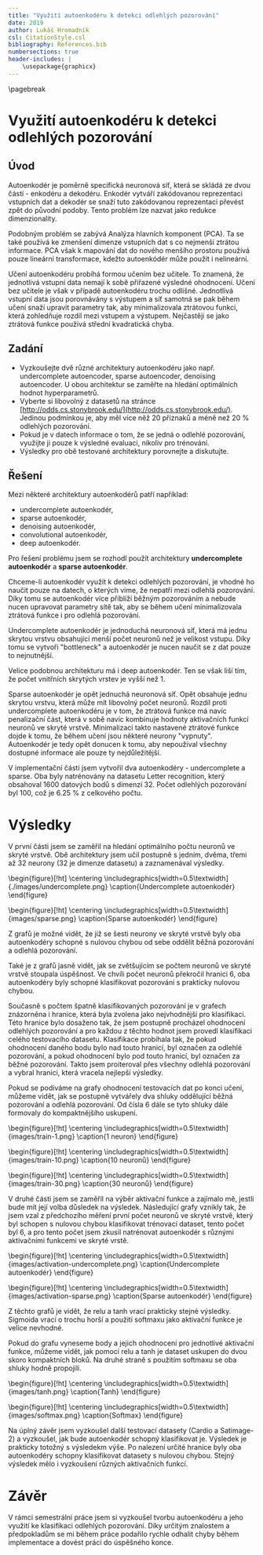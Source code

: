 ```yaml
---
title: "Využití autoenkodéru k detekci odlehlých pozorování"
date: 2019
author: Lukáš Hromadník
csl: CitationStyle.csl
bibliography: References.bib
numbersections: true
header-includes: |
    \usepackage{graphicx}
---
```


\pagebreak


# Využití autoenkodéru k detekci odlehlých pozorování

## Úvod

Autoenkodér je poměrně specifická neuronová síť, která se skládá ze dvou částí - enkodéru a dekodéru. Enkodér vytváří zakódovanou reprezentaci vstupních dat a dekodér se snaží tuto zakódovanou reprezentaci převést zpět do původní podoby. Tento problém lze nazvat jako redukce dimenzionality.

Podobným problém se zabývá Analýza hlavních komponent (PCA). Ta se také používá ke zmenšení dimenze vstupních dat s co nejmenší ztrátou informace. PCA však k mapování dat do nového menšího prostoru používá pouze lineární transformace, kdežto autoenkódér může použít i nelineární.
<!-- [https://towardsdatascience.com/pca-vs-autoencoders-1ba08362f450] -->

Učení autoenkodéru probíhá formou učením bez učitele. To znamená, že jednotlivá vstupní data nemají k sobě přiřazené výsledné ohodnocení. Učení bez učitele je však v případě autoenkodéru trochu odlišné. Jednotlivá vstupní data jsou porovnávány s výstupem a síť samotná se pak během učení snaží upravit parametry tak, aby minimalizovala ztrátovou funkci, která zohledňuje rozdíl mezi vstupem a výstupem. Nejčastěji se jako ztrátová funkce používá střední kvadratická chyba.

## Zadání

* Vyzkoušejte dvě různé architektury autoenkodéru jako např. undercomplete autoencoder, sparse autoencoder, denoising autoencoder. U obou architektur se zaměřte na hledání optimálních hodnot hyperparametrů.
* Vyberte si libovolný z datasetů na stránce [http://odds.cs.stonybrook.edu/](http://odds.cs.stonybrook.edu/). Jedinou podmínkou je, aby měl více něž 20 příznaků a méně než 20 % odlehlých pozorování.
* Pokud je v datech informace o tom, že se jedná o odlehlé pozorování, využijte ji pouze k výsledné evaluaci, nikoliv pro trénování.
* Výsledky pro obě testované architektury porovnejte a diskutujte.

## Řešení

Mezi některé architektury autoenkodérů patří například:

* undercomplete autoenkodér,
* sparse autoenkodér,
* denoising autoenkodér,
* convolutional autoenkodér,
* deep autoenkodér.

Pro řešení problému jsem se rozhodl použít architektury **undercomplete autoenkodér** a **sparse autoenkodér**.

Chceme-li autoenkodér využít k detekci odlehlých pozorování, je vhodné ho naučit pouze na datech, o kterých víme, že nepatří mezi odlehlá pozorování. Díky tomu se autoenkodér více přiblíží běžným pozorováním a nebude nucen upravovat parametry sítě tak, aby se během učení minimalizovala ztrátová funkce i pro odlehlá pozorování.

Undercomplete autoenkodér je jednoduchá neuronová síť, která má jednu skrytou vrstvu obsahující menší počet neuronů než je velikost vstupu. Díky tomu se vytvoři "bottleneck" a autoenkodér je nucen naučit se z dat pouze to nejnutnější.

Velice podobnou architekturu má i deep autoenkodér. Ten se však liší tím, že počet vnitřních skrytých vrstev je vyšší než 1.

Sparse autoenkodér je opět jednuchá neuronová síť. Opět obsahuje jednu skrytou vrstvu, která může mít libovolný počet neuronů. Rozdíl proti undercomplete autoenkodéru je v tom, že ztrátová funkce má navíc penalizační část, která v sobě navíc kombinuje hodnoty aktivačních funkcí neuronů ve skryté vrstvě. Minimalizací takto nastavené ztrátové funkce dojde k tomu, že během učení jsou některé neurony "vypnuty". Autoenkodér je tedy opět donucen k tomu, aby nepoužíval všechny dostupné informace ale pouze ty nejdůležitější.

V implementační části jsem vytvořil dva autoenkodéry - undercomplete a sparse. Oba byly natrénovány na datasetu Letter recognition, který obsahoval 1600 datových bodů s dimenzí 32. Počet odlehlých pozorování byl 100, což je 6.25 % z celkového počtu.

# Výsledky

V první části jsem se zaměřil na hledání optimálního počtu neuronů ve skryté vrstvě. Obě architektury jsem učil postupně s jedním, dvěma, třemi až 32 neurony (32 je dimenze datasetu) a zaznamenával výsledky.

\begin{figure}[!ht]
    \centering
    \includegraphics[width=0.5\textwidth]{./images/undercomplete.png}
    \caption{Undercomplete autoenkodér}
\end{figure}

\begin{figure}[!ht]
    \centering
    \includegraphics[width=0.5\textwidth]{images/sparse.png}
    \caption{Sparse autoenkodér}
\end{figure}

Z grafů je možné vidět, že již se šesti neurony ve skryté vrstvě byly oba autoenkodéry schopné s nulovou chybou od sebe oddělit běžná pozorování a odlehlá pozorování.

Také je z grafů jasně vidět, jak se zvětšujícím se počtem neuronů ve skryté vrstvě stoupala úspěšnost. Ve chvíli počet neuronů překročil hranici 6, oba autoenkodéry byly schopné klasifikovat pozorování s prakticky nulovou chybou.

Současně s počtem špatně klasifikovaných pozorování je v grafech znázorněna i hranice, která byla zvolena jako nejvhodnější pro klasifikaci. Této hranice bylo dosaženo tak, že jsem postupně procházel ohodnocení odlehlých pozorování a pro každou z těchto hodnot jsem provedl klasifikaci celého testovacího datasetu. Klasifikace probíhala tak, že pokud ohodnocení daného bodu bylo nad touto hranicí, byl označen za odlehlé pozorování, a pokud ohodnocení bylo pod touto hranicí, byl označen za běžné pozorování. Takto jsem proiteroval přes všechny odlehlá pozorování a vybral hranici, která vracela nejlepší výsledky.

Pokud se podíváme na grafy ohodnocení testovacích dat po konci učení, můžeme vidět, jak se postupně vytvářely dva shluky oddělující běžná pozorování a odlehlá pozorování. Od čísla 6 dále se tyto shluky dále formovaly do kompaktnějšího uskupení.

\begin{figure}[!ht]
    \centering
    \includegraphics[width=0.5\textwidth]{images/train-1.png}
    \caption{1 neuron}
\end{figure}

\begin{figure}[!ht]
    \centering
    \includegraphics[width=0.5\textwidth]{images/train-10.png}
    \caption{10 neuronů}
\end{figure}

\begin{figure}[!ht]
    \centering
    \includegraphics[width=0.5\textwidth]{images/train-30.png}
    \caption{30 neuronů}
\end{figure}

V druhé části jsem se zaměřil na výběr aktivační funkce a zajímalo mě, jestli bude mít její volba důsledek na výsledek. Následující grafy vznikly tak, že jsem vzal z předchozího měření první počet neuronů ve skryté vrstvě, který byl schopen s nulovou chybou klasifikovat trénovací dataset, tento počet byl 6, a pro tento počet jsem zkusil natrénovat autoenkodér s různými aktivačními funkcemi ve skryté vrstě.

\begin{figure}[!ht]
    \centering
    \includegraphics[width=0.5\textwidth]{images/activation-undercomplete.png}
    \caption{Undercomplete autoenkodér}
\end{figure}

\begin{figure}[!ht]
    \centering
    \includegraphics[width=0.5\textwidth]{images/activation-sparse.png}
    \caption{Sparse autoenkodér}
\end{figure}

Z těchto grafů je vidět, že relu a tanh vrací prakticky stejné výsledky. Sigmoida vrací o trochu horší a použití softmaxu jako aktivační funkce je velice nevhodné.

Pokud do grafu vyneseme body a jejich ohodnocení pro jednotlivé aktivační funkce, můžeme vidět, jak pomocí relu a tanh je dataset uskupen do dvou skoro kompaktních bloků. Na druhé straně s použitím softmaxu se oba shluky hodně propojili.

\begin{figure}[!ht]
    \centering
    \includegraphics[width=0.5\textwidth]{images/tanh.png}
    \caption{Tanh}
\end{figure}

\begin{figure}[!ht]
    \centering
    \includegraphics[width=0.5\textwidth]{images/softmax.png}
    \caption{Softmax}
\end{figure}

Na úplný závěr jsem vyzkoušel další testovací datasety (Cardio a Satimage-2) a vyzkoušel, jak bude autoenkodér schopný klasifikovat je. Výsledek je prakticky totožný s výsledekm výše. Po nalezení určité hranice byly oba autoenkodéry schopny klasifikovat datasety s nulovou chybou. Stejný výsledek mělo i vyzkoušení různých aktivačních funkcí.

# Závěr

V rámci semestrální práce jsem si vyzkoušel tvorbu autoenkodéru a jeho využití ke klasifikaci odlehlých pozorování. Díky určitým znalostem a předpokladům se mi během práce podařilo rychle odhalit chyby během implementace a dovést práci do úspěšného konce.
